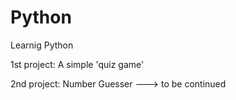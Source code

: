 # Python
 Learnig Python

1st project: A simple 'quiz game'

2nd project: Number Guesser ---> to be continued

